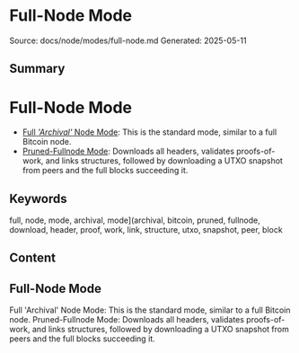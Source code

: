# Full-Node Mode
Source: docs/node/modes/full-node.md
Generated: 2025-05-11

## Summary
# Full-Node Mode


- [Full *'Archival'* Node Mode](archival-node.md): This is the standard mode, similar to a full Bitcoin node.
- [Pruned-Fullnode Mode](pruned-full-node.md): Downloads all headers, validates proofs-of-work, and links structures, followed by downloading a UTXO snapshot from peers and the full blocks succeeding it.

## Keywords
full, node, mode, archival, mode](archival, bitcoin, pruned, fullnode, download, header, proof, work, link, structure, utxo, snapshot, peer, block

## Content
## Full-Node Mode
Full 'Archival' Node Mode: This is the standard mode, similar to a full Bitcoin node.
Pruned-Fullnode Mode: Downloads all headers, validates proofs-of-work, and links structures, followed by downloading a UTXO snapshot from peers and the full blocks succeeding it.
